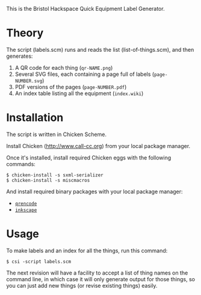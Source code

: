This is the Bristol Hackspace Quick Equipment Label Generator.

# Theory

The script (labels.scm) runs and reads the list (list-of-things.scm), and then generates:

1. A QR code for each thing (`qr-NAME.png`)
2. Several SVG files, each containing a page full of labels (`page-NUMBER.svg`)
3. PDF versions of the pages (`page-NUMBER.pdf`)
4. An index table listing all the equipment (`index.wiki`)

# Installation

The script is written in Chicken Scheme.

Install Chicken (http://www.call-cc.org) from your local package manager.

Once it's installed, install required Chicken eggs with the following commands:

```
$ chicken-install -s sxml-serializer
$ chicken-install -s miscmacros
```

And install required binary packages with your local package manager:

* [`qrencode`](http://fukuchi.org/works/qrencode/)
* [`inkscape`](http://inkscape.org/)

# Usage

To make labels and an index for all the things, run this command:

```
$ csi -script labels.scm
```

The next revision will have a facility to accept a list of thing names
on the command line, in which case it will only generate output for
those things, so you can just add new things (or revise existing
things) easily.
